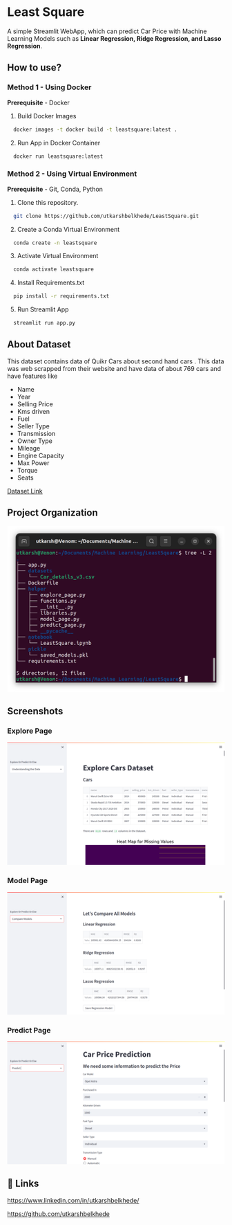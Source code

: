 
# Least Square

A simple Streamlit WebApp, which can predict Car Price with Machine Learning Models such as **Linear Regression, Ridge Regression, and Lasso Regression**.

## How to use?
### Method 1 - Using Docker
**Prerequisite** - Docker
1. Build Docker Images
```bash
  docker images -t docker build -t leastsquare:latest .
```
2. Run App in Docker Container
```bash
  docker run leastsquare:latest
```
### Method 2 - Using Virtual Environment
**Prerequisite** - Git, Conda, Python
1. Clone this repository.
```bash
  git clone https://github.com/utkarshbelkhede/LeastSquare.git
```
2. Create a Conda Virtual Environment
```bash
  conda create -n leastsquare
```
3. Activate Virtual Environment
```bash
  conda activate leastsquare
```
4. Install Requirements.txt
```bash
  pip install -r requirements.txt
```
5. Run Streamlit App
```bash
  streamlit run app.py
```

## About Dataset


This dataset contains data of Quikr Cars about second hand cars . This data was web scrapped from their website and have data of about 769 cars and have features like

- Name
- Year
- Selling Price
- Kms driven
- Fuel
- Seller Type
- Transmission
- Owner Type
- Mileage
- Engine Capacity
- Max Power
- Torque
- Seats

[Dataset Link](https://drive.google.com/file/d/1vZydeaBIGP1nKJF3oyBlIntvZ8oPje-Q/view?usp=sharing)

## Project Organization
![Tree](images/Tree.png)

## Screenshots

### Explore Page

![Explore Page](images/Explore_page.png)

### Model Page

![Model Page](images/Models_page.png)

### Predict Page

![Predict Page](images/Prediction_page.png)

## 🔗 Links

https://www.linkedin.com/in/utkarshbelkhede/

https://github.com/utkarshbelkhede